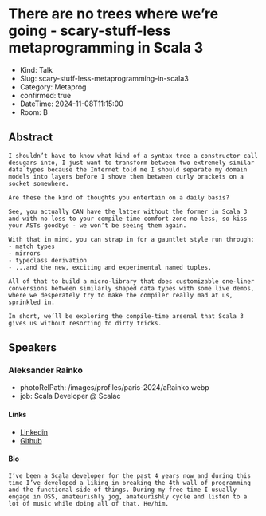 # There are no trees where we’re going - scary-stuff-less metaprogramming in Scala 3

- Kind: Talk
- Slug: scary-stuff-less-metaprogramming-in-scala3
- Category: Metaprog
- confirmed: true
- DateTime: 2024-11-08T11:15:00
- Room: B

## Abstract

```
I shouldn’t have to know what kind of a syntax tree a constructor call desugars into, I just want to transform between two extremely similar data types because the Internet told me I should separate my domain models into layers before I shove them between curly brackets on a socket somewhere.

Are these the kind of thoughts you entertain on a daily basis?

See, you actually CAN have the latter without the former in Scala 3 and with no loss to your compile-time comfort zone no less, so kiss your ASTs goodbye - we won’t be seeing them again.

With that in mind, you can strap in for a gauntlet style run through:
- match types
- mirrors
- typeclass derivation
- ...and the new, exciting and experimental named tuples.

All of that to build a micro-library that does customizable one-liner conversions between similarly shaped data types with some live demos, where we desperately try to make the compiler really mad at us, sprinkled in.

In short, we’ll be exploring the compile-time arsenal that Scala 3 gives us without resorting to dirty tricks.
```

## Speakers

### Aleksander Rainko

- photoRelPath: /images/profiles/paris-2024/aRainko.webp
- job: Scala Developer @ Scalac

#### Links

- [Linkedin](https://www.linkedin.com/in/arainko)
- [Github](https://github.com/arainko)

#### Bio

```
I’ve been a Scala developer for the past 4 years now and during this time I’ve developed a liking in breaking the 4th wall of programming and the functional side of things. During my free time I usually engage in OSS, amateurishly jog, amateurishly cycle and listen to a lot of music while doing all of that. He/him.
```
